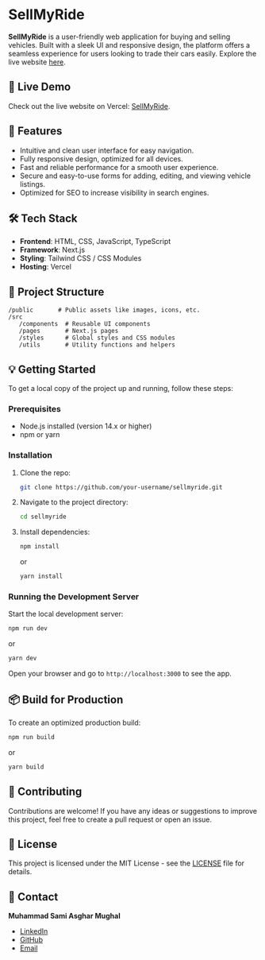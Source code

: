 # SellMyRide

**SellMyRide** is a user-friendly web application for buying and selling vehicles. Built with a sleek UI and responsive design, the platform offers a seamless experience for users looking to trade their cars easily. Explore the live website [here](https://sellmyride.vercel.app/?vercelToolbarCode=4g4jkp1jRXLR6oU).

## 📌 **Live Demo**
Check out the live website on Vercel: [SellMyRide](https://sellmyride.vercel.app/?vercelToolbarCode=4g4jkp1jRXLR6oU).

## 🚀 **Features**
- Intuitive and clean user interface for easy navigation.
- Fully responsive design, optimized for all devices.
- Fast and reliable performance for a smooth user experience.
- Secure and easy-to-use forms for adding, editing, and viewing vehicle listings.
- Optimized for SEO to increase visibility in search engines.

## 🛠️ **Tech Stack**
- **Frontend**: HTML, CSS, JavaScript, TypeScript
- **Framework**: Next.js
- **Styling**: Tailwind CSS / CSS Modules
- **Hosting**: Vercel

## 📂 **Project Structure**
```
/public       # Public assets like images, icons, etc.
/src
   /components  # Reusable UI components
   /pages       # Next.js pages
   /styles      # Global styles and CSS modules
   /utils       # Utility functions and helpers
```

## 💡 **Getting Started**
To get a local copy of the project up and running, follow these steps:

### Prerequisites
- Node.js installed (version 14.x or higher)
- npm or yarn

### Installation
1. Clone the repo:
   ```bash
   git clone https://github.com/your-username/sellmyride.git
   ```
2. Navigate to the project directory:
   ```bash
   cd sellmyride
   ```
3. Install dependencies:
   ```bash
   npm install
   ```
   or
   ```bash
   yarn install
   ```

### Running the Development Server
Start the local development server:
```bash
npm run dev
```
or
```bash
yarn dev
```
Open your browser and go to `http://localhost:3000` to see the app.

## 📦 **Build for Production**
To create an optimized production build:
```bash
npm run build
```
or
```bash
yarn build
```

## 📝 **Contributing**
Contributions are welcome! If you have any ideas or suggestions to improve this project, feel free to create a pull request or open an issue.

## 📄 **License**
This project is licensed under the MIT License - see the [LICENSE](LICENSE) file for details.

## 📧 **Contact**
**Muhammad Sami Asghar Mughal**  
- [LinkedIn](https://www.linkedin.com/in/muhammad-sami-3aa6102b8)  
- [GitHub](https://github.com/muhammadsami987123)
- [Email](mailto:muhammadsami1234@gmail.com)
